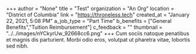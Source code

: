 +++
author = "None"
title = "Test"
organization = "An Org"
location = "District of Columbia"
link = "https://throneless.tech"
created_at = "January 22, 2021, 5:08 PM"
a_job_type = "Part Time"
b_benefits = ["General Benefits","Tuition Reimbursement"]
c_feedback = ""
thumbnail = "../../images/nYCkyrUw_92668cc6.png"
+++
Cum sociis natoque penatibus et magnis dis parturient. Morbi odio eros, volutpat ut pharetra vitae, lobortis sed nibh.